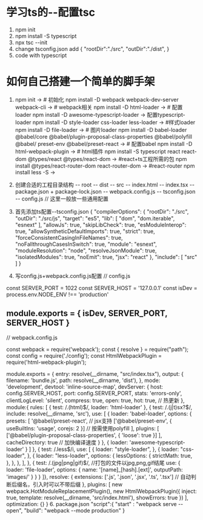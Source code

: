 # 学习ts的--配置tsc
1. npm init 
2. npm install -S typescript
3. npx tsc --init
4. change tsconfig.json
add {
    "rootDir":"./src",
    "outDir":"./dist",
}
5. code with typescript
# 如何自己搭建一个简单的脚手架
1.  npm init -> # 初始化
    npm install -D webpack webpack-dev-server webpack-cli -> # webpack相关
    npm install -D html-loader  -> # 配置loader
    npm install -D awesome-typescript-loader -> 配置typescript-loader
    npm install -D style-loader css-loader less-loader -> #样式loader
    npm install -D file-loader -> # 图片loader
    npm install -D babel-loader @babel/core @babel/plugin-proposal-class-properties @babel/polyfill @babel/ preset-env @babel/preset-react -> # 配置babel
    npm install -D html-webpack-plugin -> # html插件
    npm install -S typescript react react-dom @types/react @types/react-dom -> #react+ts工程所需的包
    npm install @types/react-router-dom react-router-dom -> #react-router
    npm install less -S ->
  
2. 创建合适的工程目录结构
-- root
    -- dist
    -- src
        -- index.html
        -- index.tsx
    -- package.json + package-lock.json
    -- webpack.config.js
    -- tsconfig.json
    -- config.js // 这里一般放一些通用配置
3. 首先添加ts配置--tsconfig.json
{
  "compilerOptions": {
    "rootDir": "./src",
    "outDir": "./src/js",
    "target": "es5",
    "lib": [
      "dom",
      "dom.iterable",
      "esnext"
    ],
    "allowJs": true,
    "skipLibCheck": true,
    "esModuleInterop": true,
    "allowSyntheticDefaultImports": true,
    "strict": true,
    "forceConsistentCasingInFileNames": true,
    "noFallthroughCasesInSwitch": true,
    "module": "esnext",
    "moduleResolution": "node",
    "resolveJsonModule": true,
    "isolatedModules": true,
    "noEmit": true,
    "jsx": "react"
  },
  "include": [
    "src"
  ]
}
4. 写config.js+webpack.config.js配置
// config.js

const SERVER_PORT = 1022
const SERVER_HOST = '127.0.0.1'
const isDev = process.env.NODE_ENV !== 'production'

module.exports = {
    isDev,
    SERVER_PORT,
    SERVER_HOST
}
----------------------------------------------------------------------------------------
// webpack.config.js

const webpack = require('webpack');
const { resolve } = require("path");
const config = require('./config');
const HtmlWebpackPlugin = require('html-webpack-plugin');


module.exports = {
    entry: resolve(__dirname, "src/index.tsx"),
    output: {
        filename: 'bundle.js',
        path: resolve(__dirname, 'dist'),
    },
    mode: 'development',
    devtool: 'inline-source-map',
    devServer: {
        host: config.SERVER_HOST,
        port: config.SERVER_PORT,
        stats: 'errors-only',
        clientLogLevel: 'silent',
        compress: true,
        open: true,
        hot: true, // 热更新
    },
    module:{
        rules: [
        {
            test: /\.(html)$/,
            loader: 'html-loader'
        },
        {
            test: /\.(j|t)sx?$/,
            include: resolve(__dirname, 'src'),
            use: [
                {
                    loader: 'babel-loader',
                    options: {
                        presets: [
                            '@babel/preset-react',  // jsx支持
                            ['@babel/preset-env', { useBuiltIns: 'usage', corejs: 2 }] // 按需使用polyfill
                        ],
                        plugins: [
                            ['@babel/plugin-proposal-class-properties', { 'loose': true }] 
                        ],
                        cacheDirectory: true // 加快编译速度
                    }
                },
                {
                    loader: 'awesome-typescript-loader'
                }
            ]
        },
        {
            test: /\.less$/i,
            use: [
                {
                    loader: "style-loader",
                },
                {
                    loader: "css-loader",
                },
                {
                    loader: "less-loader",
                    options: {
                        lessOptions: {
                            strictMath: true,
                        },
                    },
                },
            ],
        },
        {
            test: /\.(jpg|png|gif)$/, //打包的文件以jpg,png,gif结尾
            use: {
                loader: 'file-loader',
                options: {
                    name: '[name]_[hash].[ext]',
                    outputPath: 'images/'
                }
            }
        }
    ]},
    resolve: {
        extensions: ['.js', '.json', '.jsx', '.ts', '.tsx'] // 自动判断后缀名，引入时可以不带后缀
    },
    plugins: [
        new webpack.HotModuleReplacementPlugin(),
        new HtmlWebpackPlugin({
            inject: true,
            template: resolve(__dirname, 'src/index.html'),
            showErrors: true
        })
    ],
    optimization: {}
}
6. package.json
"script":{
    "start" : "webpack serve --open",
    "build": "webpack --mode production"
}
